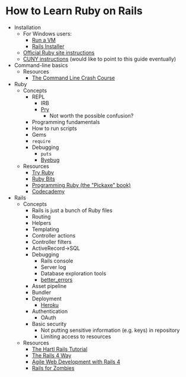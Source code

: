 # How to Learn Ruby on Rails

* Installation
  * For Windows users:
    * [Run a VM](https://github.com/cuny-nytech/syllabus/blob/master/docs/setup.md#windows)
    * [Rails Installer](http://railsinstaller.org)
  * [Official Ruby site instructions](https://www.ruby-lang.org/en/installation/)
  * [CUNY instructions](https://github.com/cuny-nytech/syllabus/blob/master/docs/setup.md) (would like to point to this guide eventually)
* Command-line basics
  * Resources
    * [The Command Line Crash Course](http://cli.learncodethehardway.org/book/)
* Ruby
  * Concepts
    * REPL
      * IRB
      * [Pry](http://pryrepl.org)
        * Not worth the possible confusion?
    * Programming fundamentals
    * How to run scripts
    * Gems
    * `require`
    * Debugging
      * `puts`
      * [Byebug](https://github.com/deivid-rodriguez/byebug)
  * Resources
    * [Try Ruby](https://www.codeschool.com/courses/try-ruby)
    * [Ruby Bits](https://www.codeschool.com/courses/ruby-bits)
    * [Programming Ruby (the "Pickaxe" book)](http://pragprog.com/book/ruby/programming-ruby)
    * [Codecademy](http://www.codecademy.com/tracks/ruby)
* Rails
  * Concepts
    * Rails is just a bunch of Ruby files
    * Routing
    * Helpers
    * Templating
    * Controller actions
    * Controller filters
    * ActiveRecord->SQL
    * Debugging
      * Rails console
      * Server log
      * Database exploration tools
      * [better_errors](https://github.com/charliesome/better_errors)
    * Asset pipeline
    * Bundler
    * Deployment
      * [Heroku](https://devcenter.heroku.com/articles/getting-started-with-rails4)
    * Authentication
      * OAuth
    * Basic security
      * Not putting sensitive information (e.g. keys) in repository
      * Limiting access to resources
  * Resources
    * [The Hartl Rails Tutorial](http://www.railstutorial.org)
    * [The Rails 4 Way](https://leanpub.com/tr4w)
    * [Agile Web Development with Rails 4](http://pragprog.com/book/rails4/agile-web-development-with-rails-4)
    * [Rails for Zombies](http://railsforzombies.org)
